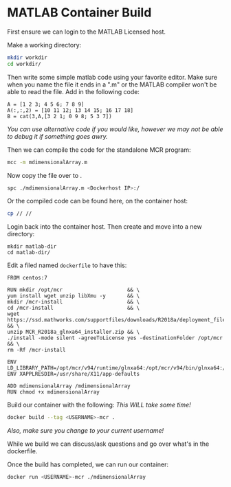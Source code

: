 # MATLAB Container Build

First ensure we can login to the MATLAB Licensed host.

Make a working directory:
``` bash
mkdir workdir
cd workdir/
```


Then write some simple matlab code using your favorite editor.  Make sure when you name the file it ends in a ".m" or the MATLAB compiler won't be able to read the file.  Add in the following code:
```
A = [1 2 3; 4 5 6; 7 8 9]
A(:,:,2) = [10 11 12; 13 14 15; 16 17 18]
B = cat(3,A,[3 2 1; 0 9 8; 5 3 7])
```

*You can use alternative code if you would like, however we may not be able to debug it if something goes awry.*

Then we can compile the code for the standalone MCR program:
``` bash
mcc -m mdimensionalArray.m
```

Now copy the file over to <HOST IP>.
``` bash
spc ./mdimensionalArray.m <Dockerhost IP>:/
```

Or the compiled code can be found here, on the container host:
``` bash
cp // //
```

Login back into the container host.  Then create and move into a new directory:
```
mkdir matlab-dir
cd matlab-dir/
```

Edit a filed named `dockerfile` to have this:
```
FROM centos:7

RUN mkdir /opt/mcr                     && \
yum install wget unzip libXmu -y       && \
mkdir /mcr-install                     && \
cd /mcr-install                        && \
wget https://ssd.mathworks.com/supportfiles/downloads/R2018a/deployment_files/R2018a/installers/glnxa64/MCR_R2018a_glnxa64_installer.zip && \
unzip MCR_R2018a_glnxa64_installer.zip && \
./install -mode silent -agreeToLicense yes -destinationFolder /opt/mcr && \
rm -Rf /mcr-install

ENV LD_LIBRARY_PATH=/opt/mcr/v94/runtime/glnxa64:/opt/mcr/v94/bin/glnxa64:/opt/mcr/v94/sys/os/glnxa64:/opt/mcr/v94/extern/bin/glnxa64
ENV XAPPLRESDIR=/usr/share/X11/app-defaults

ADD mdimensionalArray /mdimensionalArray
RUN chmod +x mdimensionalArray
```

Build our container with the following:  *This WILL take some time!*
```bash
docker build --tag <USERNAME>-mcr .
```
*Also, make sure you change <USERNAME> to your current username!*

While we build we can discuss/ask questions and go over what's in the dockerfile.

Once the build has completed, we can run our container:
``` bash
docker run <USERNAME>-mcr ./mdimensionalArray
```
